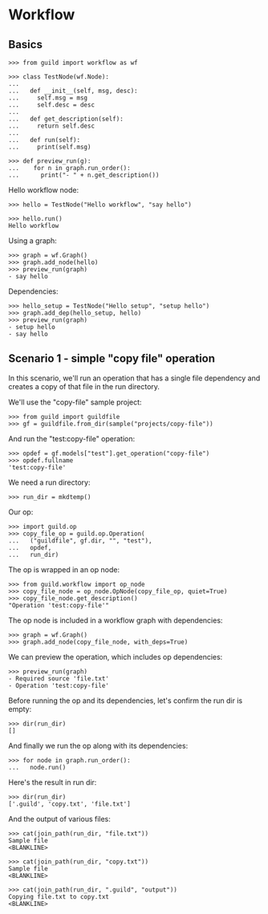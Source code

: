 # Workflow

## Basics

    >>> from guild import workflow as wf

    >>> class TestNode(wf.Node):
    ...
    ...   def __init__(self, msg, desc):
    ...     self.msg = msg
    ...     self.desc = desc
    ...
    ...   def get_description(self):
    ...     return self.desc
    ...
    ...   def run(self):
    ...     print(self.msg)

    >>> def preview_run(g):
    ...    for n in graph.run_order():
    ...      print("- " + n.get_description())

Hello workflow node:

    >>> hello = TestNode("Hello workflow", "say hello")

    >>> hello.run()
    Hello workflow

Using a graph:

    >>> graph = wf.Graph()
    >>> graph.add_node(hello)
    >>> preview_run(graph)
    - say hello

Dependencies:

    >>> hello_setup = TestNode("Hello setup", "setup hello")
    >>> graph.add_dep(hello_setup, hello)
    >>> preview_run(graph)
    - setup hello
    - say hello

## Scenario 1 - simple "copy file" operation

In this scenario, we'll run an operation that has a single file
dependency and creates a copy of that file in the run directory.

We'll use the "copy-file" sample project:

    >>> from guild import guildfile
    >>> gf = guildfile.from_dir(sample("projects/copy-file"))

And run the "test:copy-file" operation:

    >>> opdef = gf.models["test"].get_operation("copy-file")
    >>> opdef.fullname
    'test:copy-file'

We need a run directory:

    >>> run_dir = mkdtemp()

Our op:

    >>> import guild.op
    >>> copy_file_op = guild.op.Operation(
    ...   ("guildfile", gf.dir, "", "test"),
    ...   opdef,
    ...   run_dir)

The op is wrapped in an op node:

    >>> from guild.workflow import op_node
    >>> copy_file_node = op_node.OpNode(copy_file_op, quiet=True)
    >>> copy_file_node.get_description()
    "Operation 'test:copy-file'"

The op node is included in a workflow graph with dependencies:

    >>> graph = wf.Graph()
    >>> graph.add_node(copy_file_node, with_deps=True)

We can preview the operation, which includes op dependencies:

    >>> preview_run(graph)
    - Required source 'file.txt'
    - Operation 'test:copy-file'

Before running the op and its dependencies, let's confirm the run dir
is empty:

    >>> dir(run_dir)
    []

And finally we run the op along with its dependencies:

    >>> for node in graph.run_order():
    ...   node.run()

Here's the result in run dir:

    >>> dir(run_dir)
    ['.guild', 'copy.txt', 'file.txt']

And the output of various files:

    >>> cat(join_path(run_dir, "file.txt"))
    Sample file
    <BLANKLINE>

    >>> cat(join_path(run_dir, "copy.txt"))
    Sample file
    <BLANKLINE>

    >>> cat(join_path(run_dir, ".guild", "output"))
    Copying file.txt to copy.txt
    <BLANKLINE>
